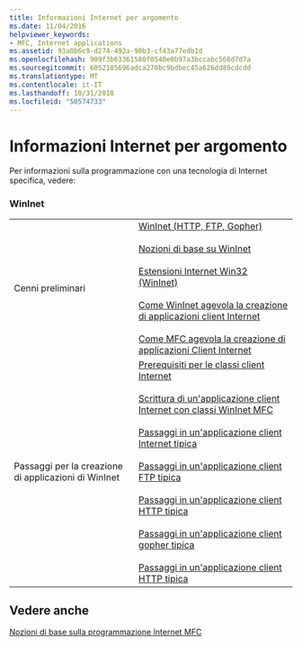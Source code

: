 ```yaml
---
title: Informazioni Internet per argomento
ms.date: 11/04/2016
helpviewer_keywords:
- MFC, Internet applications
ms.assetid: 93a8b6c9-d274-492a-90b3-cf43a77edb1d
ms.openlocfilehash: 909f3b63361580f0540e0b97a3bccabc568d7d7a
ms.sourcegitcommit: 6052185696adca270bc9bdbec45a626dd89cdcdd
ms.translationtype: MT
ms.contentlocale: it-IT
ms.lasthandoff: 10/31/2018
ms.locfileid: "50574733"
---
```

# <a name="internet-information-by-topic"></a>Informazioni Internet per argomento

Per informazioni sulla programmazione con una tecnologia di Internet specifica, vedere:

### <a name="wininet"></a>WinInet

|||
|-|-|
|Cenni preliminari|[WinInet (HTTP, FTP, Gopher)](../mfc/win32-internet-extensions-wininet.md)<br /><br /> [Nozioni di base su WinInet](../mfc/wininet-basics.md)<br /><br /> [Estensioni Internet Win32 (WinInet)](../mfc/win32-internet-extensions-wininet.md)<br /><br /> [Come WinInet agevola la creazione di applicazioni client Internet](../mfc/how-wininet-makes-it-easier-to-create-internet-client-applications.md)<br /><br /> [Come MFC agevola la creazione di applicazioni Client Internet](../mfc/how-mfc-makes-it-easier-to-create-internet-client-applications.md)|
|Passaggi per la creazione di applicazioni di WinInet|[Prerequisiti per le classi client Internet](../mfc/prerequisites-for-internet-client-classes.md)<br /><br /> [Scrittura di un'applicazione client Internet con classi WinInet MFC](../mfc/writing-an-internet-client-application-using-mfc-wininet-classes.md)<br /><br /> [Passaggi in un'applicazione client Internet tipica](../mfc/steps-in-a-typical-internet-client-application.md)<br /><br /> [Passaggi in un'applicazione client FTP tipica](../mfc/steps-in-a-typical-ftp-client-application.md)<br /><br /> [Passaggi in un'applicazione client HTTP tipica](../mfc/steps-in-a-typical-http-client-application.md)<br /><br /> [Passaggi in un'applicazione client gopher tipica](../mfc/steps-in-a-typical-gopher-client-application.md)<br /><br /> [Passaggi in un'applicazione client HTTP tipica](../mfc/steps-in-a-typical-http-client-application.md)|

## <a name="see-also"></a>Vedere anche

[Nozioni di base sulla programmazione Internet MFC](../mfc/mfc-internet-programming-basics.md)


